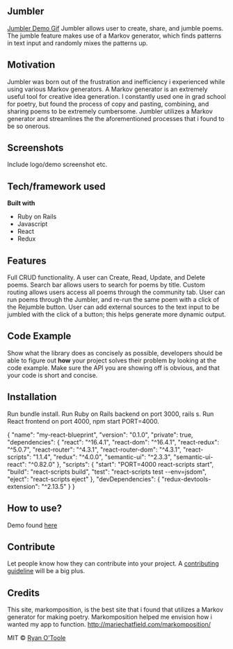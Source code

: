 ## Jumbler
[Jumbler Demo Gif](https://ibb.co/bxMcn9)
Jumbler allows user to create, share, and jumble poems.  The jumble feature makes use of a Markov generator, which finds patterns in text input and randomly mixes the patterns up.

## Motivation
Jumbler was born out of the frustration and inefficiency i experienced while using various Markov generators. A Markov generator is an extremely useful tool for creative idea generation.  I constantly used one in grad school for poetry, but found the process of copy and pasting, combining, and sharing poems to be extremely cumbersome.  Jumbler utilizes a Markov generator and streamlines the the aforementioned processes that i found to be so onerous.

## Screenshots
Include logo/demo screenshot etc.

## Tech/framework used
<b>Built with</b>
- Ruby on Rails
- Javascript
- React
- Redux

## Features
Full CRUD functionality.  A user can Create, Read, Update, and Delete poems.  Search bar allows users to search for poems by title.  Custom routing allows users access all poems through the community tab.  User can run poems through the Jumbler, and re-run the same poem with a click of the Rejumble button.  User can add external sources to the text input to be jumbled with the click of a button; this helps generate more dynamic output.

## Code Example
Show what the library does as concisely as possible, developers should be able to figure out **how** your project solves their problem by looking at the code example. Make sure the API you are showing off is obvious, and that your code is short and concise.

## Installation
Run bundle install.  Run Ruby on Rails backend on port 3000, rails s.  Run React frontend on port 4000, npm start PORT=4000.

{
  "name": "my-react-blueprint",
  "version": "0.1.0",
  "private": true,
  "dependencies": {
    "react": "^16.4.1",
    "react-dom": "^16.4.1",
    "react-redux": "^5.0.7",
    "react-router": "^4.3.1",
    "react-router-dom": "^4.3.1",
    "react-scripts": "1.1.4",
    "redux": "^4.0.0",
    "semantic-ui": "^2.3.3",
    "semantic-ui-react": "^0.82.0"
  },
  "scripts": {
    "start": "PORT=4000 react-scripts start",
    "build": "react-scripts build",
    "test": "react-scripts test --env=jsdom",
    "eject": "react-scripts eject"
  },
  "devDependencies": {
    "redux-devtools-extension": "^2.13.5"
  }
}

## How to use?
Demo found [here](https://www.youtube.com/watch?v=qHk985QTRnY&feature=youtu.be)

## Contribute
Let people know how they can contribute into your project. A [contributing guideline](https://github.com/zulip/zulip-electron/blob/master/CONTRIBUTING.md) will be a big plus.

## Credits
This site, markomposition, is the best site that i found that utilizes a Markov generator for making poetry.  Markomposition helped me envision how i wanted my app to function.
http://mariechatfield.com/markomposition/

MIT © [Ryan O'Toole]()
